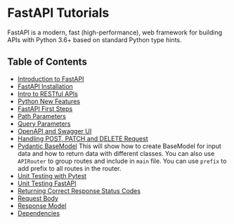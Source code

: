 # FastAPI Tutorials

FastAPI is a modern, fast (high-performance), web framework for building APIs with Python 3.6+ based on standard Python type hints.

## Table of Contents

- [Introduction to FastAPI](introduction/index.md)
- [FastAPI Installation](installation/index.md)
- [Intro to RESTful APIs](intro-to-restful-apis/index.md)
- [Python New Features](python-new-features/index.md)
- [FastAPI First Steps](first-api/index.md)
- [Path Parameters](path-parameters/index.md)
- [Query Parameters](query-parameters/index.md)
- [OpenAPI and Swagger UI](openapi-swagger-ui/index.md)
- [Handling POST, PATCH and DELETE Request](implementing-crud/index.md)
- [Pydantic BaseModel](pydantic-base-model/index.md)
This will show how to create BaseModel for input data and how to return data with different classes. You can also use `APIRouter` to group routes and include in `main` file. You can use `prefix` to add prefix to all routes in the router.
- [Unit Testing with Pytest](unit-testing/index.md)
- [Unit Testing FastAPI](unit-testing-fastapi/index.md)
- [Returning Correct Response Status Codes](response-status-codes/index.md)
- [Request Body](request-body/index.md)
- [Response Model](response-model/index.md)
- [Dependencies](dependencies/index.md)
